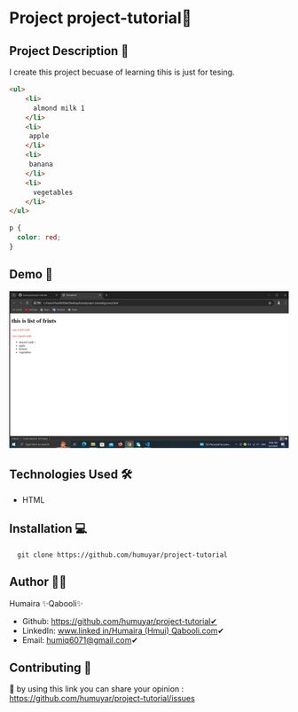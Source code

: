 # Project project-tutorial🚀

## Project Description 📝

I create this project becuase of learning tihis is just for tesing. 

```html
<ul>
    <li>
      almond milk 1 
    </li>
    <li>
     apple
    </li>
    <li>
     banana
    </li>
    <li>
      vegetables
    </li>
</ul>  
```

```css
p {
  color: red;
}
```
## Demo 📸

![Demo](access/Screenshot%20(211).png)

## Technologies Used 🛠️
- HTML

## Installation 💻

```clone
  git clone https://github.com/humuyar/project-tutorial
``` 

## Author 👩‍💼
Humaira ✨Qabooli✨
- Github: https://github.com/humuyar/project-tutorial✔
- LinkedIn: [www.linked in/Humaira (Hmui) Qabooli.com](https://www.linkedin.com/in/humaira-qabooli-0aa529309/)✔
- Email: humiq6071@gmail.com✔

## Contributing 🤝
🎇 by using this link you can share your opinion : https://github.com/humuyar/project-tutorial/issues

